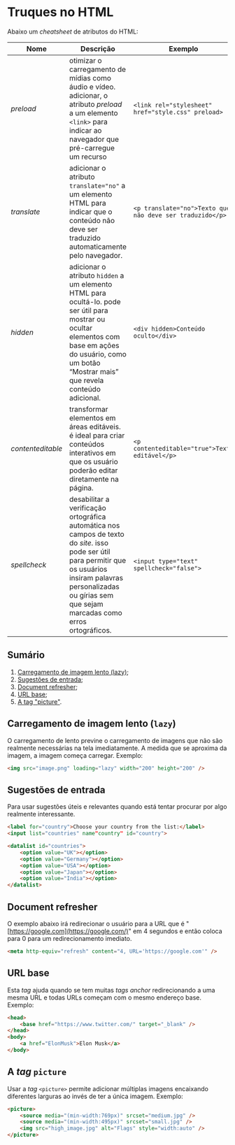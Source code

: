 # Truques no HTML

Abaixo um _cheatsheet_ de atributos do HTML:

| Nome              | Descrição                                                                                                                                                                                                                  | Exemplo                                                  |
| ----------------- | -------------------------------------------------------------------------------------------------------------------------------------------------------------------------------------------------------------------------- | -------------------------------------------------------- |
| _preload_         | otimizar o carregamento de mídias como áudio e vídeo. adicionar, o atributo _preload_ a um elemento `<link>` para indicar ao navegador que pré-carregue um recurso                                                         | `<link rel="stylesheet" href="style.css" preload>`       |
| _translate_       | adicionar o atributo `translate="no"` a um elemento HTML para indicar que o conteúdo não deve ser traduzido automaticamente pelo navegador.                                                                                | `<p translate="no">Texto que não deve ser traduzido</p>` |
| _hidden_          | adicionar o atributo `hidden` a um elemento HTML para ocultá-lo. pode ser útil para mostrar ou ocultar elementos com base em ações do usuário, como um botão “Mostrar mais” que revela conteúdo adicional.                 | `<div hidden>Conteúdo oculto</div>`                      |
| _contenteditable_ | transformar elementos em áreas editáveis. é ideal para criar conteúdos interativos em que os usuário poderão editar diretamente na página.                                                                                 | `<p contenteditable="true">Texto editável</p>`           |
| _spellcheck_      | desabilitar a verificação ortográfica automática nos campos de texto do _site_. isso pode ser útil para permitir que os usuários insiram palavras personalizadas ou gírias sem que sejam marcadas como erros ortográficos. | `<input type="text" spellcheck="false">`                 |

## Sumário

1. [Carregamento de imagem lento (lazy)](#carregamento-de-imagem-lento-lazy);
2. [Sugestões de entrada](#sugestões-de-entrada);
3. [Document refresher](#document-refresher);
4. [URL base](#url-base);
5. [A tag "picture"](#a-tag-picture).

## Carregamento de imagem lento (`lazy`)

O carregamento de lento previne o carregamento de imagens que não são realmente necessárias na tela imediatamente. A medida que se aproxima da imagem, a imagem começa carregar. Exemplo:

```html
<img src="image.png" loading="lazy" width="200" height="200" />
```

## Sugestões de entrada

Para usar sugestões úteis e relevantes quando está tentar procurar por algo realmente interessante.

```html
<label for="country">Choose your country from the list:</label>
<input list="countries" name"country" id="country">

<datalist id="countries">
	<option value="UK"></option>
	<option value="Germany"></option>
	<option value="USA"></option>
	<option value="Japan"></option>
	<option value="India"></option>
</datalist>
```

## Document refresher

O exemplo abaixo irá redirecionar o usuário para a URL que é "[https://google.com](https://google.com/)" em 4 segundos e então coloca para 0 para um redirecionamento imediato.

```html
<meta http-equiv="refresh" content="4, URL='https://google.com'" />
```

## URL base

Esta _tag_ ajuda quando se tem muitas _tags_ _anchor_ redirecionando a uma mesma URL e todas URLs começam com o mesmo endereço base.
Exemplo:

```html
<head>
	<base href="https://www.twitter.com/" target="_blank" />
</head>
<body>
	<a href="ElonMusk">Elon Musk</a>
</body>
```

## A _tag_ `picture`

Usar a _tag_ `<picture>` permite adicionar múltiplas imagens encaixando diferentes larguras ao invés de ter a única imagem. Exemplo:

```html
<picture>
	<source media="(min-width:769px)" srcset="medium.jpg" />
	<source media="(min-width:495px)" srcset="small.jpg" />
	<img src="high_image.jpg" alt="Flags" style="width:auto" />
</picture>
```
